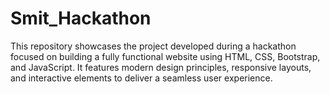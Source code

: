 # Smit_Hackathon
This repository showcases the project developed during a hackathon focused on building a fully functional website using HTML, CSS, Bootstrap, and JavaScript. It features modern design principles, responsive layouts, and interactive elements to deliver a seamless user experience.
